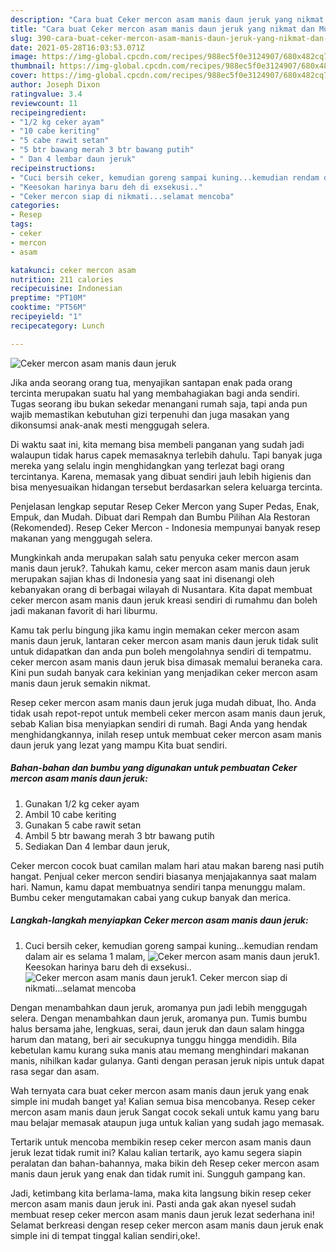 ```yaml
---
description: "Cara buat Ceker mercon asam manis daun jeruk yang nikmat dan Mudah Dibuat"
title: "Cara buat Ceker mercon asam manis daun jeruk yang nikmat dan Mudah Dibuat"
slug: 390-cara-buat-ceker-mercon-asam-manis-daun-jeruk-yang-nikmat-dan-mudah-dibuat
date: 2021-05-28T16:03:53.071Z
image: https://img-global.cpcdn.com/recipes/988ec5f0e3124907/680x482cq70/ceker-mercon-asam-manis-daun-jeruk-foto-resep-utama.jpg
thumbnail: https://img-global.cpcdn.com/recipes/988ec5f0e3124907/680x482cq70/ceker-mercon-asam-manis-daun-jeruk-foto-resep-utama.jpg
cover: https://img-global.cpcdn.com/recipes/988ec5f0e3124907/680x482cq70/ceker-mercon-asam-manis-daun-jeruk-foto-resep-utama.jpg
author: Joseph Dixon
ratingvalue: 3.4
reviewcount: 11
recipeingredient:
- "1/2 kg ceker ayam"
- "10 cabe keriting"
- "5 cabe rawit setan"
- "5 btr bawang merah 3 btr bawang putih"
- " Dan 4 lembar daun jeruk"
recipeinstructions:
- "Cuci bersih ceker, kemudian goreng sampai kuning...kemudian rendam dalam air es selama 1 malam,"
- "Keesokan harinya baru deh di exsekusi.."
- "Ceker mercon siap di nikmati...selamat mencoba"
categories:
- Resep
tags:
- ceker
- mercon
- asam

katakunci: ceker mercon asam 
nutrition: 211 calories
recipecuisine: Indonesian
preptime: "PT10M"
cooktime: "PT56M"
recipeyield: "1"
recipecategory: Lunch

---
```



![Ceker mercon asam manis daun jeruk](https://img-global.cpcdn.com/recipes/988ec5f0e3124907/680x482cq70/ceker-mercon-asam-manis-daun-jeruk-foto-resep-utama.jpg)

Jika anda seorang orang tua, menyajikan santapan enak pada orang tercinta merupakan suatu hal yang membahagiakan bagi anda sendiri. Tugas seorang ibu bukan sekedar menangani rumah saja, tapi anda pun wajib memastikan kebutuhan gizi terpenuhi dan juga masakan yang dikonsumsi anak-anak mesti menggugah selera.

Di waktu  saat ini, kita memang bisa membeli panganan yang sudah jadi walaupun tidak harus capek memasaknya terlebih dahulu. Tapi banyak juga mereka yang selalu ingin menghidangkan yang terlezat bagi orang tercintanya. Karena, memasak yang dibuat sendiri jauh lebih higienis dan bisa menyesuaikan hidangan tersebut berdasarkan selera keluarga tercinta. 

Penjelasan lengkap seputar Resep Ceker Mercon yang Super Pedas, Enak, Empuk, dan Mudah. Dibuat dari Rempah dan Bumbu Pilihan Ala Restoran (Rekomended). Resep Ceker Mercon - Indonesia mempunyai banyak resep makanan yang menggugah selera.

Mungkinkah anda merupakan salah satu penyuka ceker mercon asam manis daun jeruk?. Tahukah kamu, ceker mercon asam manis daun jeruk merupakan sajian khas di Indonesia yang saat ini disenangi oleh kebanyakan orang di berbagai wilayah di Nusantara. Kita dapat membuat ceker mercon asam manis daun jeruk kreasi sendiri di rumahmu dan boleh jadi makanan favorit di hari liburmu.

Kamu tak perlu bingung jika kamu ingin memakan ceker mercon asam manis daun jeruk, lantaran ceker mercon asam manis daun jeruk tidak sulit untuk didapatkan dan anda pun boleh mengolahnya sendiri di tempatmu. ceker mercon asam manis daun jeruk bisa dimasak memalui beraneka cara. Kini pun sudah banyak cara kekinian yang menjadikan ceker mercon asam manis daun jeruk semakin nikmat.

Resep ceker mercon asam manis daun jeruk juga mudah dibuat, lho. Anda tidak usah repot-repot untuk membeli ceker mercon asam manis daun jeruk, sebab Kalian bisa menyiapkan sendiri di rumah. Bagi Anda yang hendak menghidangkannya, inilah resep untuk membuat ceker mercon asam manis daun jeruk yang lezat yang mampu Kita buat sendiri.

<!--inarticleads1-->

##### Bahan-bahan dan bumbu yang digunakan untuk pembuatan Ceker mercon asam manis daun jeruk:

1. Gunakan 1/2 kg ceker ayam
1. Ambil 10 cabe keriting
1. Gunakan 5 cabe rawit setan
1. Ambil 5 btr bawang merah 3 btr bawang putih
1. Sediakan  Dan 4 lembar daun jeruk,


Ceker mercon cocok buat camilan malam hari atau makan bareng nasi putih hangat. Penjual ceker mercon sendiri biasanya menjajakannya saat malam hari. Namun, kamu dapat membuatnya sendiri tanpa menunggu malam. Bumbu ceker mengutamakan cabai yang cukup banyak dan merica. 

<!--inarticleads2-->

##### Langkah-langkah menyiapkan Ceker mercon asam manis daun jeruk:

1. Cuci bersih ceker, kemudian goreng sampai kuning...kemudian rendam dalam air es selama 1 malam,
<img src="https://img-global.cpcdn.com/steps/674fb759a81a84c6/160x128cq70/ceker-mercon-asam-manis-daun-jeruk-langkah-memasak-1-foto.jpg" alt="Ceker mercon asam manis daun jeruk">1. Keesokan harinya baru deh di exsekusi..
<img src="https://img-global.cpcdn.com/steps/300f09f8a3b8eac5/160x128cq70/ceker-mercon-asam-manis-daun-jeruk-langkah-memasak-2-foto.jpg" alt="Ceker mercon asam manis daun jeruk">1. Ceker mercon siap di nikmati...selamat mencoba


Dengan menambahkan daun jeruk, aromanya pun jadi lebih menggugah selera. Dengan menambahkan daun jeruk, aromanya pun. Tumis bumbu halus bersama jahe, lengkuas, serai, daun jeruk dan daun salam hingga harum dan matang, beri air secukupnya tunggu hingga mendidih. Bila kebetulan kamu kurang suka manis atau memang menghindari makanan manis, nihilkan kadar gulanya. Ganti dengan perasan jeruk nipis untuk dapat rasa segar dan asam. 

Wah ternyata cara buat ceker mercon asam manis daun jeruk yang enak simple ini mudah banget ya! Kalian semua bisa mencobanya. Resep ceker mercon asam manis daun jeruk Sangat cocok sekali untuk kamu yang baru mau belajar memasak ataupun juga untuk kalian yang sudah jago memasak.

Tertarik untuk mencoba membikin resep ceker mercon asam manis daun jeruk lezat tidak rumit ini? Kalau kalian tertarik, ayo kamu segera siapin peralatan dan bahan-bahannya, maka bikin deh Resep ceker mercon asam manis daun jeruk yang enak dan tidak rumit ini. Sungguh gampang kan. 

Jadi, ketimbang kita berlama-lama, maka kita langsung bikin resep ceker mercon asam manis daun jeruk ini. Pasti anda gak akan nyesel sudah membuat resep ceker mercon asam manis daun jeruk lezat sederhana ini! Selamat berkreasi dengan resep ceker mercon asam manis daun jeruk enak simple ini di tempat tinggal kalian sendiri,oke!.

